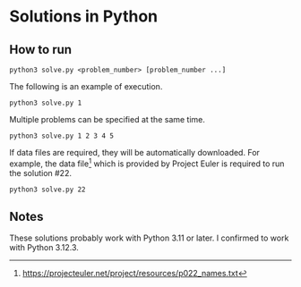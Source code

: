 # Solutions in Python

## How to run

```console
python3 solve.py <problem_number> [problem_number ...]
```

The following is an example of execution.

```console
python3 solve.py 1
```

Multiple problems can be specified at the same time.
```console
python3 solve.py 1 2 3 4 5
```

If data files are required, they will be automatically downloaded. For example, the data file[^1] which is provided by Project Euler is required to run the solution #22.
```console
python3 solve.py 22
```

[^1]:  https://projecteuler.net/project/resources/p022_names.txt
  
## Notes

These solutions probably work with Python 3.11 or later.
I confirmed to work with Python 3.12.3.
